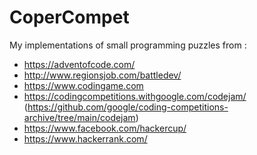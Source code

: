# CoperCompet

My implementations of small programming puzzles from :
- https://adventofcode.com/
- http://www.regionsjob.com/battledev/
- https://www.codingame.com
- https://codingcompetitions.withgoogle.com/codejam/ (https://github.com/google/coding-competitions-archive/tree/main/codejam)
- https://www.facebook.com/hackercup/
- https://www.hackerrank.com/
